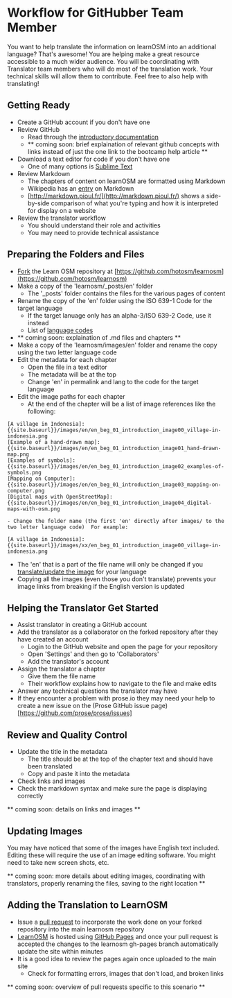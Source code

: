 Workflow for GitHubber Team Member
==================================

You want to help translate the information on learnOSM into an additional language? That's awesome! You are helping make a great resource accessible to a much wider audience. You will be coordinating with Translator team members who will do most of the translation work. Your technical skills will allow them to contribute. Feel free to also help with translating! 

Getting Ready
-------------

- Create a GitHub account if you don't have one
- Review GitHub
	- Read through the [introductory documentation](https://help.github.com/categories/54/articles)
	- ** coming soon: brief explaination of relevant github concepts with links instead of just the one link to the bootcamp help article **
- Download a text editor for code if you don't have one
	- One of many options is [Sublime Text](http://www.sublimetext.com/)
- Review Markdown
	- The chapters of content on learnOSM are formatted using Markdown
    - Wikipedia has an [entry](http://en.wikipedia.org/wiki/Markdown) on Markdown
    - [http://markdown.pioul.fr/](http://markdown.pioul.fr/) shows a side-by-side comparison of what you're typing and how it is interpreted for display on a website
- Review the translator workflow
	- You should understand their role and activities
    - You may need to provide technical assistance
    
Preparing the Folders and Files
---------------------------------

- [Fork](https://help.github.com/articles/fork-a-repo) the Learn OSM repository at [https://github.com/hotosm/learnosm](https://github.com/hotosm/learnosm)
- Make a copy of the 'learnosm/_posts/en' folder
	- The '_posts' folder contains the files for the various pages of content
- Rename the copy of the 'en' folder using the ISO 639-1 Code for the target language
    - If the target lanuage only has an alpha-3/ISO 639-2 Code, use it instead
    - List of [language codes](http://www.loc.gov/standards/iso639-2/php/code_list.php)
- ** coming soon: explaination of .md files and chapters **
- Make a copy of the 'learnosm/images/en' folder and rename the copy using the two letter language code
- Edit the metadata for each chapter
	- Open the file in a text editor
    - The metadata will be at the top
    - Change 'en' in permalink and lang to the code for the target language
- Edit the image paths for each chapter
	- At the end of the chapter will be a list of image references like the following:
```
[A village in Indonesia]: {{site.baseurl}}/images/en/en_beg_01_introduction_image00_village-in-indonesia.png
[Example of a hand-drawn map]: {{site.baseurl}}/images/en/en_beg_01_introduction_image01_hand-drawn-map.png
[Examples of symbols]: {{site.baseurl}}/images/en/en_beg_01_introduction_image02_examples-of-symbols.png
[Mapping on Computer]: {{site.baseurl}}/images/en/en_beg_01_introduction_image03_mapping-on-computer.png
[Digital maps with OpenStreetMap]: {{site.baseurl}}/images/en/en_beg_01_introduction_image04_digital-maps-with-osm.png
```
	- Change the folder name (the first 'en' directly after images/ to the two letter language code)  For example:

```
[A village in Indonesia]: {{site.baseurl}}/images/xx/en_beg_01_introduction_image00_village-in-indonesia.png
```
- The 'en' that is a part of the file name will only be changed if you [translate/update the image](images.md) for your language
- Copying all the images (even those you don't translate) prevents your image links from breaking if the English version is updated

Helping the Translator Get Started
----------------------------------

- Assist translator in creating a GitHub account
- Add the translator as a collaborator on the forked repository after they have created an account
	- Login to the GitHub website and open the page for your repository
    - Open 'Settings' and then go to 'Collaborators'
    - Add the translator's account
- Assign the translator a chapter
	- Give them the file name
    - Their workflow explains how to navigate to the file and make edits
- Answer any technical questions the translator may have
- If they encounter a problem with prose.io they may need your help to create a new issue on the (Prose GitHub issue page)[https://github.com/prose/prose/issues] 

Review and Quality Control
--------------------------
- Update the title in the metadata
	- The title should be at the top of the chapter text and should have been translated
    - Copy and paste it into the metadata
- Check links and images
- Check the markdown syntax and make sure the page is displaying correctly

** coming soon: details on links and images **

Updating Images
---------------

You may have noticed that some of the images have English text included. Editing these will require the use of an image editing software. You might need to take new screen shots, etc. 

** coming soon: more details about editing images, coordinating with translators, properly renaming the files, saving to the right location ** 

Adding the Translation to LearnOSM
----------------------------------

- Issue a [pull request](https://help.github.com/articles/using-pull-requests) to incorporate the work done on your forked repository into the main learnosm repository
- [LearnOSM](http://learnosm.org/) is hosted using [GitHub Pages](http://pages.github.com/) and once your pull request is accepted the changes to the learnosm gh-pages branch automatically update the site within minutes
- It is a good idea to review the pages again once uploaded to the main site
	- Check for formatting errors, images that don't load, and broken links

** coming soon: overview of pull requests specific to this scenario ** 

	